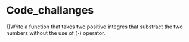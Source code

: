 # Code_challanges
1)Write a function that takes two positive integres that substract the two numbers without the use of (-) operator. 
